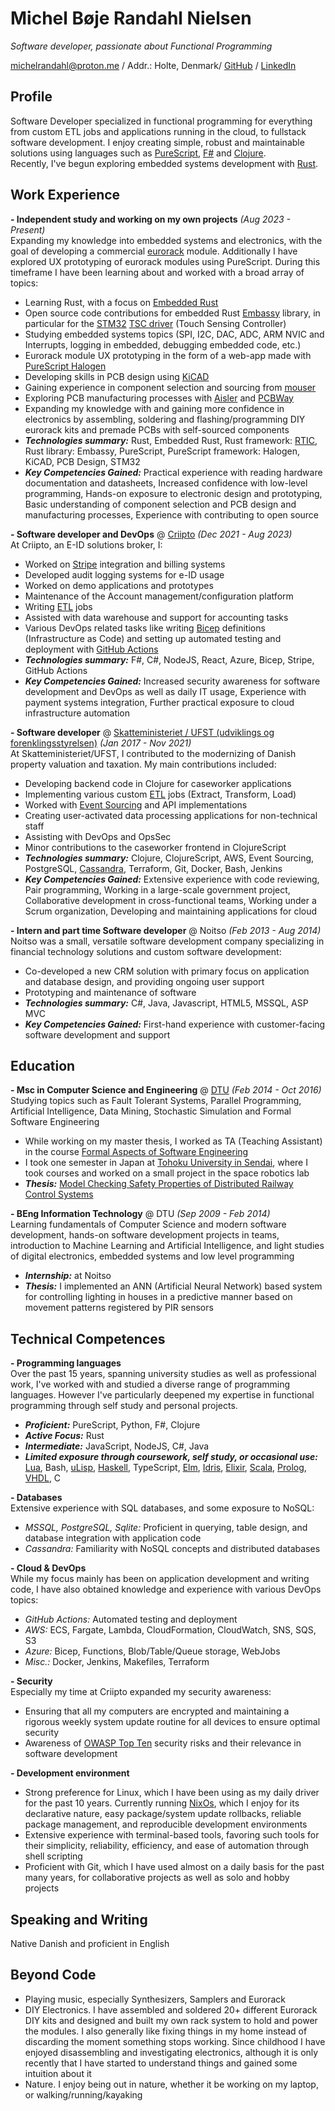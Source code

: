 # Michel Bøje Randahl Nielsen

_Software developer, passionate about Functional Programming_

michelrandahl@proton.me / Addr.: Holte, Denmark/ [GitHub](https://github.com/michelrandahl) / [LinkedIn](https://linkedin.com/in/michel-randahl)

## Profile
Software Developer specialized in functional programming for everything from custom ETL jobs and applications running in the cloud, to fullstack software development. I enjoy creating simple, robust and maintainable solutions using languages such as [PureScript](https://www.purescript.org/), [F#](https://dotnet.microsoft.com/en-us/languages/fsharp) and [Clojure](https://clojure.org/).<br>
Recently, I've begun exploring embedded systems development with [Rust](https://www.rust-lang.org/).

## Work Experience
**- Independent study and working on my own projects** _(Aug 2023 - Present)_<br>
Expanding my knowledge into embedded systems and electronics, with the goal of developing a commercial [eurorack](https://en.wikipedia.org/wiki/Eurorack) module. Additionally I have explored UX prototyping of eurorack modules using PureScript. During this timeframe I have been learning about and worked with a broad array of topics:
- Learning Rust, with a focus on [Embedded Rust](https://www.rust-lang.org/what/embedded)
- Open source code contributions for embedded Rust [Embassy](https://github.com/embassy-rs/embassy) library, in particular for the [STM32](https://www.st.com/en/microcontrollers-microprocessors/stm32-32-bit-arm-cortex-mcus.html) [TSC driver](https://wiki.st.com/stm32mcu/wiki/Introduction_to_touch_sensing_with_STM32) (Touch Sensing Controller)
- Studying embedded systems topics (SPI, I2C, DAC, ADC, ARM NVIC and Interrupts, logging in embedded, debugging embedded code, etc.)
- Eurorack module UX prototyping in the form of a web-app made with [PureScript Halogen](https://purescript-halogen.github.io/purescript-halogen/)
- Developing skills in PCB design using [KiCAD](https://www.kicad.org/)
- Gaining experience in component selection and sourcing from [mouser](https://www.mouser.dk/)
- Exploring PCB manufacturing processes with [Aisler](https://aisler.net/) and [PCBWay](https://www.pcbway.com/)
- Expanding my knowledge with and gaining more confidence in electronics by assembling, soldering and flashing/programming DIY eurorack kits and premade PCBs with self-sourced components
- **_Technologies summary:_** Rust, Embedded Rust, Rust framework: [RTIC](https://github.com/rtic-rs/rtic), Rust library: Embassy, PureScript, PureScript framework: Halogen, KiCAD, PCB Design, STM32
- **_Key Competencies Gained:_** Practical experience with reading hardware documentation and datasheets, Increased confidence with low-level programming, Hands-on exposure to electronic design and prototyping, Basic understanding of component selection and PCB design and manufacturing processes, Experience with contributing to open source

**- Software developer and DevOps** @ [Criipto](https://criipto.com) _(Dec 2021 - Aug 2023)_<br>
At Criipto, an E-ID solutions broker, I:
- Worked on [Stripe](https://stripe.com/en-dk) integration and billing systems
- Developed audit logging systems for e-ID usage
- Worked on demo applications and prototypes
- Maintenance of the Account management/configuration platform
- Writing [ETL](https://en.wikipedia.org/wiki/Extract,_transform,_load) jobs
- Assisted with data warehouse and support for accounting tasks
- Various DevOps related tasks like writing [Bicep](https://learn.microsoft.com/en-us/azure/azure-resource-manager/bicep/overview?tabs=bicep) definitions (Infrastructure as Code) and setting up automated testing and deployment with [GitHub Actions](https://docs.github.com/en/actions)
- **_Technologies summary:_** F#, C#, NodeJS, React, Azure, Bicep, Stripe, GitHub Actions
- **_Key Competencies Gained:_** Increased security awareness for software development and DevOps as well as daily IT usage, Experience with payment systems integration, Further practical exposure to cloud infrastructure automation

**- Software developer** @ [Skatteministeriet / UFST (udviklings og forenklingsstyrelsen)](https://www.ufst.dk/) _(Jan 2017 - Nov 2021)_<br>
At Skatteministeriet/UFST, I contributed to the modernizing of Danish property valuation and taxation. My main contributions included:
- Developing backend code in Clojure for caseworker applications
- Implementing various custom [ETL](https://en.wikipedia.org/wiki/Extract,_transform,_load) jobs (Extract, Transform, Load)
- Worked with [Event Sourcing](https://learn.microsoft.com/en-us/azure/architecture/patterns/event-sourcing) and API implementations
- Creating user-activated data processing applications for non-technical staff
- Assisting with DevOps and OpsSec
- Minor contributions to the caseworker frontend in ClojureScript
- **_Technologies summary:_** Clojure, ClojureScript, AWS, Event Sourcing, PostgreSQL, [Cassandra](https://cassandra.apache.org/_/index.html), Terraform, Git, Docker, Bash, Jenkins
- **_Key Competencies Gained:_** Extensive experience with code reviewing, Pair programming, Working in a large-scale government project, Collaborative development in cross-functional teams, Working under a Scrum organization, Developing and maintaining applications for cloud

**- Intern and part time Software developer** @ Noitso _(Feb 2013 - Aug 2014)_<br>
Noitso was a small, versatile software development company specializing in financial technology solutions and custom software development:
- Co-developed a new CRM solution with primary focus on application and database design, and providing ongoing user support
- Prototyping and maintenance of software
- **_Technologies summary:_** C#, Java, Javascript, HTML5, MSSQL, ASP MVC
- **_Key Competencies Gained:_** First-hand experience with customer-facing software development and support

## Education

**- Msc in Computer Science and Engineering** @ [DTU](https://www.dtu.dk/english/education/msc/programmes/computer_science_and_engineering) _(Feb 2014 - Oct 2016)_<br>
Studying topics such as Fault Tolerant Systems, Parallel Programming, Artificial Intelligence, Data Mining, Stochastic Simulation and Formal Software Engineering
- While working on my master thesis, I worked as TA (Teaching Assistant) in the course [Formal Aspects of Software Engineering](https://kurser.dtu.dk/course/02263)
- I took one semester in Japan at [Tohoku University in Sendai](https://www.eng.tohoku.ac.jp/english/), where I took courses and worked on a small project in the space robotics lab
- **_Thesis:_** [Model Checking Safety Properties of Distributed Railway Control Systems](http://www2.imm.dtu.dk/pubdb/edoc/imm6955.pdf)

**- BEng Information Technology** @ DTU _(Sep 2009 - Feb 2014)_<br>
Learning fundamentals of Computer Science and modern software development, hands-on software development projects in teams, introduction to Machine Learning and Artificial Intelligence, and light studies of digital electronics, embedded systems and low level programming
- **_Internship:_** at Noitso
- **_Thesis:_** I implemented an ANN (Artificial Neural Network) based system for controlling lighting in houses in a predictive manner based on movement patterns registered by PIR sensors

## Technical Competences
**- Programming languages**<br>
Over the past 15 years, spanning university studies as well as professional work, I've worked with and studied a diverse range of programming languages. However I've particularly deepened my expertise in functional programming through self study and personal projects.
- **_Proficient:_** PureScript, Python, F#, Clojure
- **_Active Focus:_** Rust
- **_Intermediate:_** JavaScript, NodeJS, C#, Java
- **_Limited exposure through coursework, self study, or occasional use:_** [Lua](https://www.lua.org/), Bash, [uLisp](http://www.ulisp.com/), [Haskell](https://www.haskell.org/), TypeScript, [Elm](https://elm-lang.org/), [Idris](https://www.idris-lang.org/), [Elixir](https://elixir-lang.org/), [Scala](https://www.scala-lang.org/), [Prolog](https://en.wikipedia.org/wiki/Prolog), [VHDL](https://en.wikipedia.org/wiki/VHDL), C

**- Databases**<br>
Extensive experience with SQL databases, and some exposure to NoSQL:
- *MSSQL, PostgreSQL, Sqlite:* Proficient in querying, table design, and database integration with application code
- *Cassandra:* Familiarity with NoSQL concepts and distributed databases

**- Cloud & DevOps**<br>
While my focus mainly has been on application development and writing code, I have also obtained knowledge and experience with various DevOps topics:
- *GitHub Actions:* Automated testing and deployment
- *AWS:* ECS, Fargate, Lambda, CloudFormation, CloudWatch, SNS, SQS, S3
- *Azure:* Bicep, Functions, Blob/Table/Queue storage, WebJobs
- *Misc.:* Docker, Jenkins, Makefiles, Terraform

**- Security**<br>
Especially my time at Criipto expanded my security awareness:
- Ensuring that all my computers are encrypted and maintaining a rigorous weekly system update routine for all devices to ensure optimal security
- Awareness of [OWASP Top Ten](https://owasp.org/www-project-top-ten/) security risks and their relevance in software development

**- Development environment**
- Strong preference for Linux, which I have been using as my daily driver for the past 10 years. Currently running [NixOs](https://nixos.org/), which I enjoy for its declarative nature, easy package/system update rollbacks, reliable package management, and reproducible development environments
- Extensive experience with terminal-based tools, favoring such tools for their simplicity, reliability, efficiency, and ease of automation through shell scripting
- Proficient with Git, which I have used almost on a daily basis for the past many years, for collaborative projects as well as solo and hobby projects

## Speaking and Writing
Native Danish and proficient in English

## Beyond Code
- Playing music, especially Synthesizers, Samplers and Eurorack
- DIY Electronics. I have assembled and soldered 20+ different Eurorack DIY kits and designed and built my own rack system to hold and power the modules. I also generally like fixing things in my home instead of discarding the moment something stops working. Since childhood I have enjoyed disassembling and investigating electronics, although it is only recently that I have started to understand things and gained some intuition about it
- Nature. I enjoy being out in nature, whether it be working on my laptop, or walking/running/kayaking

